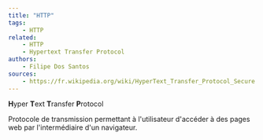 ```yaml
---
title: "HTTP"
tags:
    - HTTP
related:
    - HTTP
    - Hypertext Transfer Protocol
authors:
    - Filipe Dos Santos
sources:
    - https://fr.wikipedia.org/wiki/HyperText_Transfer_Protocol_Secure
---
```


**H**yper **T**ext **T**ransfer **P**rotocol

Protocole de transmission permettant à l'utilisateur d'accéder à des pages web par l'intermédiaire d'un navigateur.